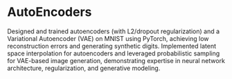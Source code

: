 # AutoEncoders
Designed and trained autoencoders (with L2/dropout regularization) and a Variational Autoencoder (VAE) on MNIST using PyTorch, achieving low reconstruction errors and generating synthetic digits. Implemented latent space interpolation for autoencoders and leveraged probabilistic sampling for VAE-based image generation, demonstrating expertise in neural network architecture, regularization, and generative modeling.
